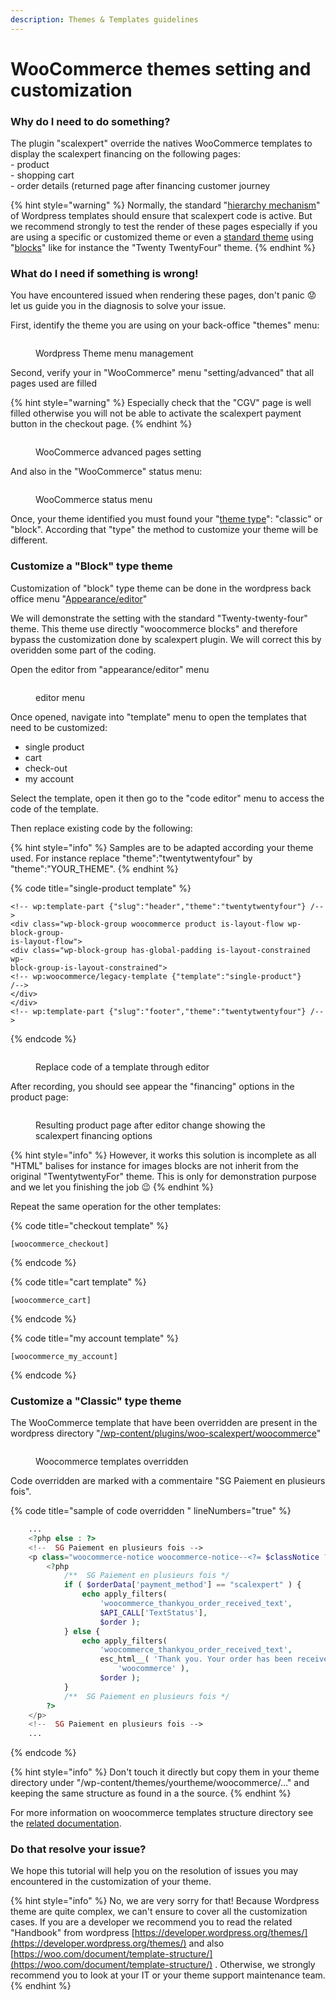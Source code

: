 ```yaml
---
description: Themes & Templates guidelines
---
```


# WooCommerce themes setting and customization

### Why do I need to do something?

The plugin "scalexpert"  override the natives WooCommerce templates to display the scalexpert financing on the following pages:\
\- product\
\- shopping cart\
\- order details (returned page after financing customer journey

{% hint style="warning" %}
Normally, the standard "[hierarchy mechanism](https://developer.wordpress.org/themes/templates/template-hierarchy/)" of Wordpress templates should ensure that scalexpert code is active. But we recommend strongly to test the render of these pages especially if you are using a specific or customized theme or even a [standard theme](https://wordpress.org/themes/) using "[blocks](https://developer.wordpress.org/themes/getting-started/what-is-a-theme/#block-themes)" like for instance  the "Twenty TwentyFour" theme.&#x20;
{% endhint %}

### What do I need if something is wrong!

You have encountered issued when rendering these pages, don't panic :worried: let us guide you in the diagnosis to solve your issue.

First, identify the theme you are using on your back-office "themes" menu:

<figure><img src="../../../../.gitbook/assets/image (1).png" alt=""><figcaption><p>Wordpress Theme menu management</p></figcaption></figure>

&#x20;Second, verify your in "WooCommerce" menu "setting/advanced"  that all pages used are filled&#x20;

{% hint style="warning" %}
Especially check that the "CGV" page is well filled otherwise you will not be able to activate the scalexpert payment button in the checkout page.&#x20;
{% endhint %}

<figure><img src="../../../../.gitbook/assets/image (2).png" alt=""><figcaption><p>WooCommerce advanced pages setting</p></figcaption></figure>

And also in the "WooCommerce" status menu:

<figure><img src="../../../../.gitbook/assets/image (3).png" alt=""><figcaption><p>WooCommerce status menu</p></figcaption></figure>

Once, your theme identified you must found your "[theme type](https://developer.wordpress.org/themes/getting-started/what-is-a-theme/#theme-types)":  "classic" or "block". According that "type" the method to customize your theme will be different.

### Customize a "Block" type theme

Customization of "block" type theme can be done in the wordpress back office menu "[Appearance/editor](https://developer.wordpress.org/themes/templates/templates/#editing-templates)"&#x20;

We will demonstrate the setting with the standard "Twenty-twenty-four" theme. This theme use directly "woocommerce blocks" and therefore bypass the customization done by scalexpert plugin. We will correct this by overidden some part of the coding.

Open the editor from "appearance/editor" menu&#x20;

<figure><img src="../../../../.gitbook/assets/image (4).png" alt=""><figcaption><p>editor menu</p></figcaption></figure>

Once opened, navigate into "template" menu to open the templates that need to be customized:

* single product
* cart
* check-out
* my account

Select the template, open it then go to the "code editor" menu to access the code of the template. &#x20;

Then replace existing code by the following:

{% hint style="info" %}
Samples are to be adapted according your theme used. For instance replace "theme":"twentytwentyfour" by "theme":"YOUR\_THEME".
{% endhint %}

{% code title="single-product template" %}
```
<!-- wp:template-part {"slug":"header","theme":"twentytwentyfour"} /-->
<div class="wp-block-group woocommerce product is-layout-flow wp-block-group-
is-layout-flow">
<div class="wp-block-group has-global-padding is-layout-constrained wp-
block-group-is-layout-constrained">
<!-- wp:woocommerce/legacy-template {"template":"single-product"}
/-->
</div>
</div>
<!-- wp:template-part {"slug":"footer","theme":"twentytwentyfour"} /-->
```
{% endcode %}

<figure><img src="../../../../.gitbook/assets/1-woocommerce-edit-templates (2).gif" alt=""><figcaption><p>Replace code of a template through editor</p></figcaption></figure>

After recording, you should see appear the "financing" options in the product page: &#x20;

<figure><img src="../../../../.gitbook/assets/image (17).png" alt=""><figcaption><p>Resulting product page after editor change showing the scalexpert financing options</p></figcaption></figure>

{% hint style="info" %}
However, it works this solution is incomplete as all "HTML" balises for instance for images blocks are not inherit from the original "TwentytwentyFor" theme. This is only for demonstration purpose and we let you finishing the job :wink: &#x20;
{% endhint %}

Repeat the same operation for the other templates:

{% code title="checkout template" %}
```
[woocommerce_checkout]
```
{% endcode %}

{% code title="cart template" %}
```
[woocommerce_cart]
```
{% endcode %}

{% code title="my account template" %}
```
[woocommerce_my_account]
```
{% endcode %}

### Customize a "Classic" type theme

The WooCommerce template that have been overridden are present in the wordpress directory "[/wp-content/plugins/woo-scalexpert/woocommerce](https://github.com/scalexpert/scalexpert-woocommerce/tree/main/woo-scalexpert/woocommerce)"&#x20;

<figure><img src="../../../../.gitbook/assets/image.png" alt=""><figcaption><p>Woocommerce templates overridden </p></figcaption></figure>

Code overridden are marked with a commentaire "SG Paiement en plusieurs fois".

{% code title="sample of code overridden " lineNumbers="true" %}
```php
	...
	<?php else : ?>
	<!--  SG Paiement en plusieurs fois -->
	<p class="woocommerce-notice woocommerce-notice--<?= $classNotice ?> woocommerce-thankyou-order-received">
		<?php
			/**  SG Paiement en plusieurs fois */
			if ( $orderData['payment_method'] == "scalexpert" ) {
				echo apply_filters(
					'woocommerce_thankyou_order_received_text',
					$API_CALL['TextStatus'],
					$order );
			} else {
				echo apply_filters(
					'woocommerce_thankyou_order_received_text',
					esc_html__( 'Thank you. Your order has been received.',
						'woocommerce' ),
					$order );
			}
			/**  SG Paiement en plusieurs fois */
		?>
	</p>
	<!--  SG Paiement en plusieurs fois -->
	...
```
{% endcode %}

{% hint style="info" %}
Don't touch it directly but copy them in your theme directory under "/wp-content/themes/yourtheme/woocommerce/..."  and keeping the same structure as found in a the source.
{% endhint %}

For more information on woocommerce templates structure directory see the [related documentation](https://woo.com/document/template-structure/#how-to-edit-files).

### Do that resolve your issue?

We hope this tutorial will help you on the resolution of issues you may encountered in the customization of your theme.&#x20;

{% hint style="info" %}
No, we are very sorry for that! Because Wordpress theme are quite complex, we can't ensure to cover all the customization cases. If you are a developer we recommend you to read the related "Handbook" from wordpress [https://developer.wordpress.org/themes/](https://developer.wordpress.org/themes/)  and also [https://woo.com/document/template-structure/](https://woo.com/document/template-structure/) . Otherwise, we strongly recommend you to look at your IT or your theme support maintenance team.
{% endhint %}

